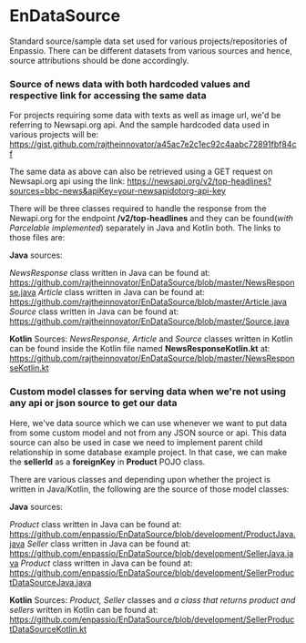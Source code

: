 # EnDataSource
Standard source/sample data set used for various projects/repositories of Enpassio. There can be different datasets from various sources and hence, source attributions should be done accordingly.

### Source of news data with both hardcoded values and respective link for accessing the same data
For projects requiring some data with texts as well as image url, we'd be referring to Newsapi.org api. And the sample hardcoded data used in various projects will be: https://gist.github.com/rajtheinnovator/a45ac7e2c1ec92c4aabc72891fbf84cf

The same data as above can also be retrieved using a GET request on Newsapi.org api using the link: https://newsapi.org/v2/top-headlines?sources=bbc-news&apiKey=your-newsapidotorg-api-key

There will be three classes required to handle the response from the Newapi.org for the endpoint **/v2/top-headlines** and they can be found(*with Parcelable implemented*) separately in Java and Kotlin both. The links to those files are:


**Java** sources:

*NewsResponse* class written in Java can be found at: https://github.com/rajtheinnovator/EnDataSource/blob/master/NewsResponse.java
*Article* class written in Java can be found at: https://github.com/rajtheinnovator/EnDataSource/blob/master/Article.java
*Source* class written in Java can be found at: https://github.com/rajtheinnovator/EnDataSource/blob/master/Source.java

**Kotlin** Sources:
*NewsResponse, Article* and *Source* classes written in Kotlin can be found inside the Kotlin file named **NewsResponseKotlin.kt** at: https://github.com/rajtheinnovator/EnDataSource/blob/master/NewsResponseKotlin.kt




### Custom model classes for serving data when we're not using any api or json source to get our data
Here, we've data source which we can use whenever we want to put data from some custom model and not from any JSON source or api. This data source can also be used in case we need to implement parent child relationship in some database example project. In that case, we can make the **sellerId** as a **foreignKey** in **Product** POJO class.

There are various classes and depending upon whether the project is written in Java/Kotlin, the following are the source of those model classes:

**Java** sources:

*Product* class written in Java can be found at: https://github.com/enpassio/EnDataSource/blob/development/ProductJava.java
*Seller* class written in Java can be found at: https://github.com/enpassio/EnDataSource/blob/development/SellerJava.java
*Product* class written in Java can be found at: https://github.com/enpassio/EnDataSource/blob/development/SellerProductDataSourceJava.java

**Kotlin** Sources:
*Product, Seller* classes and *a class that returns product and sellers* written in Kotlin can be found at: https://github.com/enpassio/EnDataSource/blob/development/SellerProductDataSourceKotlin.kt
